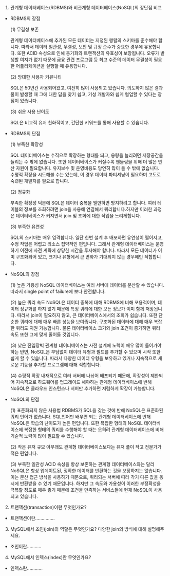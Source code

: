 1. 관계형 데이터베이스(RDBMS)와 비관계형 데이터베이스(NoSQL)의 장단점 비교

- RDBMS의 장점

  (1) 무결성 보존

  관계형 데이터베이스에 추가된 모든 데이터는 지정된 행렬의 스키마를 준수해야 합니다. 따라서 데이터 일관성, 무결성, 보안 및 규정 준수가 중요한 경우에 유용합니다. 또한 ACID 속성으로 인해 동기화와 트랜잭션의 유효성이 보장됩니다. 오류가 발생할 여지가 없기 때문에 금융 관련 프로그램 등 최고 수준의 데이터 무결성이 필요한 어플리케이션을 실행할 때 유용합니다.

  (2) 방대한 사용자 커뮤니티 

  SQL은 50년간 사용되어왔고, 여전히 많이 사용되고 있습니다. 의도하지 않은 결과물이 발생할 때 그에 대한 답을 찾기 쉽고, 기성 개발자와 쉽게 협업할 수 있다는 장점이 있습니다.

  (3) 쉬운 사용 난이도

  SQL은 비교적 유저 친화적이고, 간단한 키워드를 통해 사용할 수 있습니다.

- RDBMS의 단점

  (1) 부족한 확장성
  
  SQL 데이터베이스는 수직으로 확장하는 형태를 띄고, 용량을 늘리려면 저장공간을 늘리는 수 밖에 없습니다. 또한 데이터베이스가 커질수록 핸들링을 위해 더 많은 연산 자원이 필요합니다. 유지보수 및 운영비용도 당연히 많이 들 수 밖에 없습니다. 수평적 확장을 시도해볼 수는 있는데, 이 경우 데이터 파티셔닝이 필요하며 고도로 숙련된 개발자를 필요로 합니다. 

  (2) 정규화

  부족한 확장성 덕분에 SQL은 데이터 중복을 웬만하면 방지하려고 합니다. 여러 테이블의 정보를 조회하려면 join을 사용해 연결해서 쿼리합니다.하지만 이러한 과정은 데이터베이스가 커지면서 join 및 조회에 대한 작업을 느리게합니다.

  (3) 부족한 유연성

  SQL의 스키마는 매우 엄격합니다. 일단 한번 설계 후 배포하면 유연성이 떨어지고, 수정 작업은 어렵고 리소스 집약적인 편입니다. 그래서 관계형 데이터베이스는 운영하기 이전에 사전 계획에 상당한 시간을 투자해야 합니다. 따라서 모든 데이터가 이미 구조화되어 있고, 크기나 유형에서 큰 변화가 기대되지 않는 경우에만 적합합니다.

- NoSQL의 장점

  (1) 높은 가용성
  NoSQL 데이터베이스는 여러 서버에 데이터를 분산할 수 있습니다. 따라서 single point of failure에 보다 안전합니다. 
  
  (2) 높은 쿼리 속도
  NoSQL은 데이터 중복에 대해 RDBMS에 비해 포용적이며, 데이터 정규화를 하지 않기 때문에 특정 쿼리에 대한 모든 정보가 이미 함께 저장됩니다. 따라서 join이 필요하지 않고, 큰 데이터베이스에서의 조회가 쉽습니다. 또한 단순한 쿼리에 대해 매우 빠른 성능을 보여줍니다. 구조화된 데이터에 대해 매우 복잡한 쿼리도 지원 가능합니다. 물론 데이터베이스 크기와 join 조건이 증가하면 쿼리 속도 또한 그에 맞게 줄어들 것입니다.
  
  (3) 낮은 진입장벽
  관계형 데이터베이스는 사전 설계에 노력이 매우 많이 들어가야 하는 반면, NoSQL은 부담없이 데이터 유형과 필드를 추가할 수 있으며 시작 또한 쉽게 할 수 있습니다. 따라서 다양한 데이터 유형을 보유하고 있거나 지속적으로 새로운 기능을 추가할 프로그램에 대해 적합합니다. 
  
  (4) 수평적 확장
  내재적으로 여러 서버에 나뉘어 배포되기 때문에, 확장성이 제한되어 지속적으로 하드웨어를 업그레이드 해야하는 관계형 데이터베이스에 반해 NoSQL은 클라우드 인스턴스나 서버만 추가하면 저렴하게 확장이 가능합니다.
  
 - NoSQL의 단점
  
    (1) 표준화되지 않은 사용법
    RDBMS가 SQL을 갖는 것에 반해 NoSQL은 표준화된 쿼리 언어가 없습니다. SQL언어만 배우면 되는 관계형 데이터베이스에 반해 NoSQL은 학습의 난이도가 높은 편입니다. 또한 복잡한 형태의 NoSQL 데이터베이스에 복잡한 형태의 쿼리를 수행해야 할 때는 오히려 관계형 데이터베이스에 비해 기술적 노력이 많이 필요할 수 있습니다.
  
    (2) 작은 유저 규모
    아무래도 관계형 데이터베이스보다는 유저 풀이 작고 전문가가 적은 편입니다.
  
    (3) 부족한 일관성
    ACID 속성을 항상 보존하는 관계형 데이터베이스와는 달리 NoSQL은 항상 업데이트된, 정확한 데이터를 반환하는 것을 보장하지는 않습니다. 이는 분산 접근 방식을 사용하기 때문으로, 쿼리되는 서버에 따라 각기 다른 값을 동시에 반환받을 수 있기 때문입니다. 하지만 그 속도와 가용성이 이러한 부정확성을 극복할 정도로 매우 좋기 때문에 조건을 만족하는 서비스들에 현재 NoSQL이 사용되고 있습니다.
  
  
2. 트랜잭션(transaction)이란 무엇인가요?

- 트랜잭션이란...............

3. MySQL에서 조인(join)의 역할은 무엇인가요? 다양한 join의 방식에 대해 설명해주세요.

- 조인이란...........

4. MySQL에서 인덱스(index)란 무엇인가요?

- 인덱스란............
